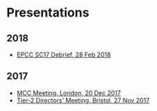# Presentations

## 2018

* [EPCC SC17 Debrief, 28 Feb 2018](EPCC_RSE_Feb2018)

## 2017

* [MCC Meeting, London, 20 Dec 2017](MCC_Dec2017)
* [Tier-2 Directors' Meeting, Bristol, 27 Nov 2017](Tier2Directors_Nov2017)

